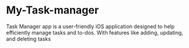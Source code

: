# My-Task-manager
Task Manager app is a user-friendly iOS  application designed to help efficiently manage tasks and to-dos. With features like adding, updating, and deleting tasks
